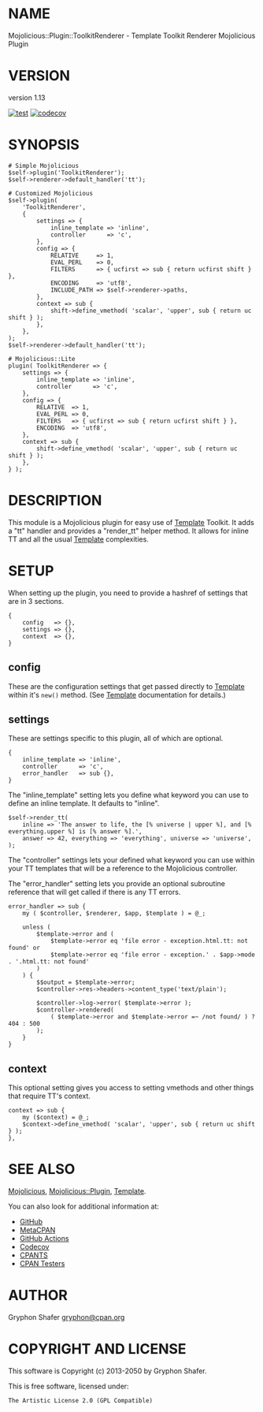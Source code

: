 # NAME

Mojolicious::Plugin::ToolkitRenderer - Template Toolkit Renderer Mojolicious Plugin

# VERSION

version 1.13

[![test](https://github.com/gryphonshafer/Mojo-Plugin-Toolkit/workflows/test/badge.svg)](https://github.com/gryphonshafer/Mojo-Plugin-Toolkit/actions?query=workflow%3Atest)
[![codecov](https://codecov.io/gh/gryphonshafer/Mojo-Plugin-Toolkit/graph/badge.svg)](https://codecov.io/gh/gryphonshafer/Mojo-Plugin-Toolkit)

# SYNOPSIS

    # Simple Mojolicious
    $self->plugin('ToolkitRenderer');
    $self->renderer->default_handler('tt');

    # Customized Mojolicious
    $self->plugin(
        'ToolkitRenderer',
        {
            settings => {
                inline_template => 'inline',
                controller      => 'c',
            },
            config => {
                RELATIVE     => 1,
                EVAL_PERL    => 0,
                FILTERS      => { ucfirst => sub { return ucfirst shift } },
                ENCODING     => 'utf8',
                INCLUDE_PATH => $self->renderer->paths,
            },
            context => sub {
                shift->define_vmethod( 'scalar', 'upper', sub { return uc shift } );
            },
        },
    );
    $self->renderer->default_handler('tt');

    # Mojolicious::Lite
    plugin( ToolkitRenderer => {
        settings => {
            inline_template => 'inline',
            controller      => 'c',
        },
        config => {
            RELATIVE  => 1,
            EVAL_PERL => 0,
            FILTERS   => { ucfirst => sub { return ucfirst shift } },
            ENCODING  => 'utf8',
        },
        context => sub {
            shift->define_vmethod( 'scalar', 'upper', sub { return uc shift } );
        },
    } );

# DESCRIPTION

This module is a Mojolicious plugin for easy use of [Template](https://metacpan.org/pod/Template) Toolkit. It
adds a "tt" handler and provides a "render\_tt" helper method. It allows for
inline TT and all the usual [Template](https://metacpan.org/pod/Template) complexities.

# SETUP

When setting up the plugin, you need to provide a hashref of settings that
are in 3 sections.

    {
        config   => {},
        settings => {},
        context  => {},
    }

## config

These are the configuration settings that get passed directly to [Template](https://metacpan.org/pod/Template)
within it's `new()` method. (See [Template](https://metacpan.org/pod/Template) documentation for details.)

## settings

These are settings specific to this plugin, all of which are optional.

    {
        inline_template => 'inline',
        controller      => 'c',
        error_handler   => sub {},
    }

The "inline\_template" setting lets you define what keyword you can use to
define an inline template. It defaults to "inline".

    $self->render_tt(
        inline => 'The answer to life, the [% universe | upper %], and [% everything.upper %] is [% answer %].',
        answer => 42, everything => 'everything', universe => 'universe',
    );

The "controller" settings lets your defined what keyword you can use within your
TT templates that will be a reference to the Mojolicious controller.

The "error\_handler" setting lets you provide an optional subroutine reference
that will get called if there is any TT errors.

    error_handler => sub {
        my ( $controller, $renderer, $app, $template ) = @_;

        unless (
            $template->error and (
                $template->error eq 'file error - exception.html.tt: not found' or
                $template->error eq 'file error - exception.' . $app->mode . '.html.tt: not found'
            )
        ) {
            $$output = $template->error;
            $controller->res->headers->content_type('text/plain');

            $controller->log->error( $template->error );
            $controller->rendered(
                ( $template->error and $template->error =~ /not found/ ) ? 404 : 500
            );
        }
    }

## context

This optional setting gives you access to setting vmethods and other things that
require TT's context.

    context => sub {
        my ($context) = @_;
        $context->define_vmethod( 'scalar', 'upper', sub { return uc shift } );
    },

# SEE ALSO

[Mojolicious](https://metacpan.org/pod/Mojolicious), [Mojolicious::Plugin](https://metacpan.org/pod/Mojolicious%3A%3APlugin), [Template](https://metacpan.org/pod/Template).

You can also look for additional information at:

- [GitHub](https://github.com/gryphonshafer/Mojo-Plugin-Toolkit)
- [MetaCPAN](https://metacpan.org/pod/Mojolicious::Plugin::ToolkitRenderer)
- [GitHub Actions](https://github.com/gryphonshafer/Mojo-Plugin-Toolkit/actions)
- [Codecov](https://codecov.io/gh/gryphonshafer/Mojo-Plugin-Toolkit)
- [CPANTS](http://cpants.cpanauthors.org/dist/Mojo-Plugin-Toolkit)
- [CPAN Testers](http://www.cpantesters.org/distro/M/Mojo-Plugin-Toolkit.html)

# AUTHOR

Gryphon Shafer <gryphon@cpan.org>

# COPYRIGHT AND LICENSE

This software is Copyright (c) 2013-2050 by Gryphon Shafer.

This is free software, licensed under:

    The Artistic License 2.0 (GPL Compatible)
